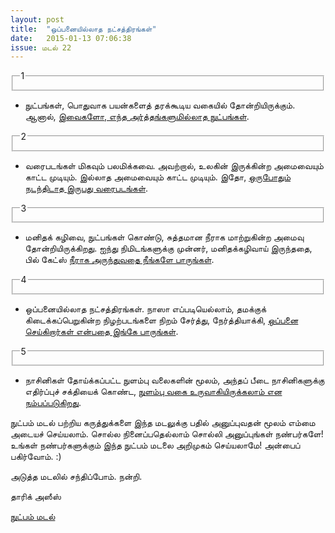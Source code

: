 ```yaml
---
layout: post
title:  "ஒப்பனையில்லாத நட்சத்திரங்கள்"
date:   2015-01-13 07:06:38
issue: மடல் 22
---
```


<fieldset class="title">
    <legend>1</legend>
</fieldset>

- நுட்பங்கள், பொதுவாக பயன்களைத் தரக்கூடிய வகையில் தோன்றியிருக்கும். ஆனால், [இவைகளோ, எந்த அர்த்தங்களுமில்லாத நுட்பங்கள்](http://www.theguardian.com/artanddesign/2015/jan/05/most-pointless-lifehacks).

<fieldset class="title">
    <legend>2</legend>
</fieldset>

- வரைபடங்கள் மிகவும் பலமிக்கவை. அவற்றால், உலகின் இருக்கின்ற அமைவையும் காட்ட முடியும். இல்லாத அமைவையும் காட்ட முடியும். இதோ, [ஒருபோதும் நடந்திடாத இருபது வரைபடங்கள்](http://www.vox.com/2014/12/12/7377541/maps-that-never-happened).

<fieldset class="title">
    <legend>3</legend>
</fieldset>

- மனிதக் கழிவை, நுட்பங்கள் கொண்டு, சுத்தமான நீராக மாற்றுகின்ற அமைவு தோன்றியிருக்கிறது. ஐந்து நிமிடங்களுக்கு முன்னர், மனிதக்கழிவாய் இருந்ததை, பில் கேட்ஸ் [நீராக அருந்துவதை நீங்களே பாருங்கள்](http://www.theverge.com/2015/1/6/7502271/watch-bill-gates-drink-water-that-used-to-be-human-poop).

<fieldset class="title">
    <legend>4</legend>
</fieldset>

- ஒப்பனையில்லாத நட்சத்திரங்கள். நாஸா எப்படியெல்லாம், தமக்குக் கிடைக்கப்பெறுகின்ற நிழற்படங்களை நிறம் சேர்த்து, நேர்த்தியாக்கி, [ஒப்பனை செய்கிறார்கள் என்பதை இங்கே பாருங்கள்](http://www.worldsciencefestival.com/2015/01/stars-without-makeup/).

<fieldset class="title">
    <legend>5</legend>
</fieldset>

- நாசினிகள் தோய்க்கப்பட்ட நுளம்பு வலைகளின் மூலம், அந்தப் பீடை நாசினிகளுக்கு எதிர்ப்புச் சக்தியைக் கொண்ட, [நுளம்பு வகை உருவாகியிருக்கலாம் என நம்பப்படுகிறது](http://www.theverge.com/2015/1/5/7493967/mosquito-insecticide-resistant-nets-malaria).

நுட்பம் மடல் பற்றிய கருத்துக்களை இந்த மடலுக்கு பதில் அனுப்புவதன் மூலம் எம்மை அடையச் செய்யலாம். சொல்ல நினைப்பதெல்லாம் சொல்லி அனுப்புங்கள் நண்பர்களே! உங்கள் நண்பர்களுக்கும் இந்த நுட்பம் மடலை அறிமுகம் செய்யலாமே! அன்பைப் பகிர்வோம். :)

அடுத்த மடலில் சந்திப்போம். நன்றி.

தாரிக் அஸீஸ்

[நுட்பம் மடல்](http://nutpam.org)
